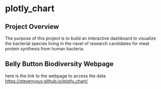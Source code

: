 # plotly_chart

## Project Overview

The purpose of this project is to build an interactive dashboard to visualize the bacterial species living in the navel of research candidates for meat protein synthesis from human bacteria.

## Belly Button Biodiversity Webpage

here is the link to the webpage to access the data https://stevenyouv.github.io/plotly_chart/
